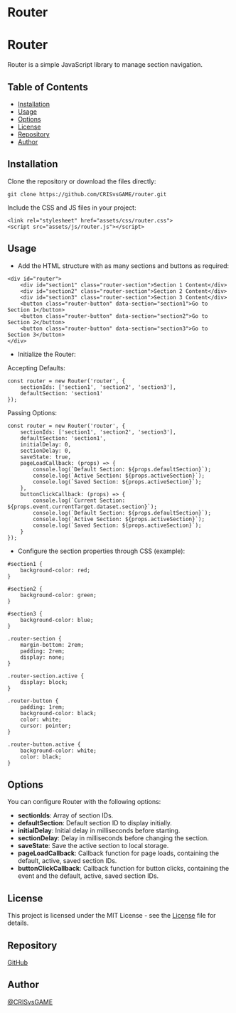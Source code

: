 # Router

# Router

Router is a simple JavaScript library to manage section navigation.

## Table of Contents

-   [Installation](#installation)
-   [Usage](#usage)
-   [Options](#options)
-   [License](#license)
-   [Repository](#repository)
-   [Author](#author)

## Installation

Clone the repository or download the files directly:

```
git clone https://github.com/CRISvsGAME/router.git
```

Include the CSS and JS files in your project:

```
<link rel="stylesheet" href="assets/css/router.css">
<script src="assets/js/router.js"></script>
```

## Usage

-   Add the HTML structure with as many sections and buttons as required:

```
<div id="router">
    <div id="section1" class="router-section">Section 1 Content</div>
    <div id="section2" class="router-section">Section 2 Content</div>
    <div id="section3" class="router-section">Section 3 Content</div>
    <button class="router-button" data-section="section1">Go to Section 1</button>
    <button class="router-button" data-section="section2">Go to Section 2</button>
    <button class="router-button" data-section="section3">Go to Section 3</button>
</div>
```

-   Initialize the Router:

Accepting Defaults:

```
const router = new Router('router', {
    sectionIds: ['section1', 'section2', 'section3'],
    defaultSection: 'section1'
});
```

Passing Options:

```
const router = new Router('router', {
    sectionIds: ['section1', 'section2', 'section3'],
    defaultSection: 'section1',
    initialDelay: 0,
    sectionDelay: 0,
    saveState: true,
    pageLoadCallback: (props) => {
        console.log(`Default Section: ${props.defaultSection}`);
        console.log(`Active Section: ${props.activeSection}`);
        console.log(`Saved Section: ${props.activeSection}`);
    },
    buttonClickCallback: (props) => {
        console.log(`Current Section: ${props.event.currentTarget.dataset.section}`);
        console.log(`Default Section: ${props.defaultSection}`);
        console.log(`Active Section: ${props.activeSection}`);
        console.log(`Saved Section: ${props.activeSection}`);
    }
});
```

-   Configure the section properties through CSS (example):

```
#section1 {
    background-color: red;
}

#section2 {
    background-color: green;
}

#section3 {
    background-color: blue;
}

.router-section {
    margin-bottom: 2rem;
    padding: 2rem;
    display: none;
}

.router-section.active {
    display: block;
}

.router-button {
    padding: 1rem;
    background-color: black;
    color: white;
    cursor: pointer;
}

.router-button.active {
    background-color: white;
    color: black;
}
```

## Options

You can configure Router with the following options:

-   **sectionIds**: Array of section IDs.
-   **defaultSection**: Default section ID to display initially.
-   **initialDelay**: Initial delay in milliseconds before starting.
-   **sectionDelay**: Delay in milliseconds before changing the section.
-   **saveState**: Save the active section to local storage.
-   **pageLoadCallback**: Callback function for page loads, containing the default, active, saved section IDs.
-   **buttonClickCallback**: Callback function for button clicks, containing the event and the default, active, saved section IDs.

## License

This project is licensed under the MIT License - see the [License](https://crisvsgame.com/license) file for details.

## Repository

[GitHub](https://github.com/CRISvsGAME/router)

## Author

[@CRISvsGAME](https://crisvsgame.com)
